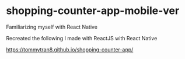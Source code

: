 # shopping-counter-app-mobile-ver

Familiarizing myself with React Native

Recreated the following I made with ReactJS with React Native

https://tommytran8.github.io/shopping-counter-app/
